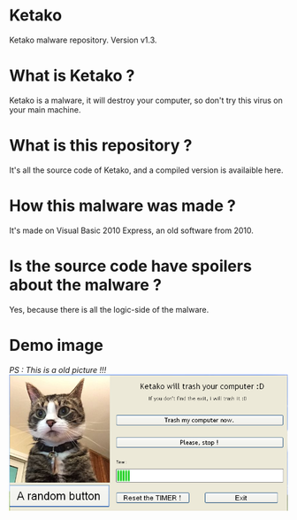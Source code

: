 # Ketako

Ketako malware repository. Version v1.3.

# What is Ketako ?

Ketako is a malware, it will destroy your computer, so don't try this virus on your main machine.

# What is this repository ?

It's all the source code of Ketako, and a compiled version is availaible here.

# How this malware was made ?

It's made on Visual Basic 2010 Express, an old software from 2010.

# Is the source code have spoilers about the malware ?

Yes, because there is all the logic-side of the malware.

# Demo image
_PS : This is a old picture !!!_
![](https://raw.githubusercontent.com/Rix565/Ketako/main/demo.png)
